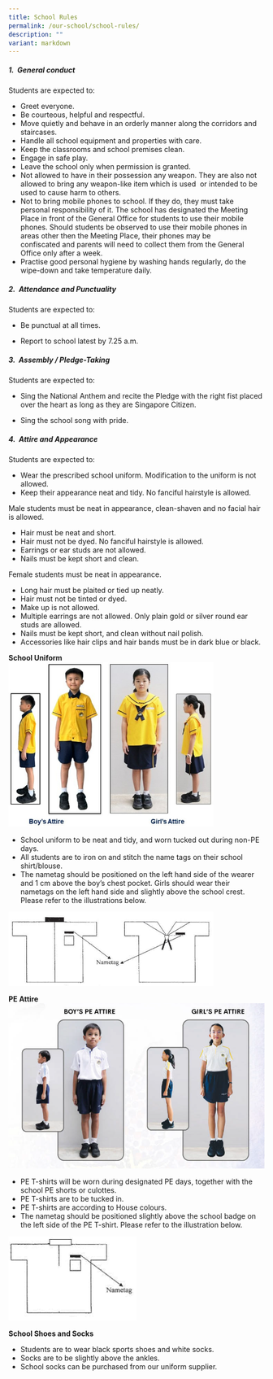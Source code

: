 ```yaml
---
title: School Rules
permalink: /our-school/school-rules/
description: ""
variant: markdown
---
```

##### 1.&nbsp; General conduct
Students are expected to:  
* Greet everyone.
* Be courteous, helpful and respectful.
* Move quietly and behave in an orderly manner along the corridors and staircases.
* Handle all school equipment and properties with care.
* Keep the classrooms and school premises clean.
* Engage in safe play.
* Leave the school only when permission is granted.
* Not allowed to have in their possession any weapon. They are also not allowed to bring any weapon-like&nbsp;item which is used&nbsp; or intended to be used to cause harm to others.
* Not to bring mobile phones to school. If they do, they must take personal responsibility of it. The&nbsp;school has designated the Meeting Place in front of the General Office for students to use their mobile phones. Should&nbsp;students be observed to use their mobile phones in areas other then the Meeting Place, their phones may be confiscated&nbsp;and parents will need to collect them from the General Office only&nbsp;after a week.
* Practise good personal hygiene by washing hands regularly, do the wipe-down and take temperature daily.
&nbsp; &nbsp; &nbsp;
		 
##### 2.&nbsp; Attendance and Punctuality
Students are expected to:  
* Be punctual at all times.

* Report to school latest by 7.25 a.m.
			 
			 
##### 3.&nbsp; Assembly / Pledge-Taking
Students are expected to:  
* Sing the National Anthem and recite the Pledge with the right fist placed over&nbsp;the heart as long as they are Singapore Citizen.

* Sing the school song with pride.
&nbsp;&nbsp; &nbsp;&nbsp;
		 
##### 4.&nbsp; Attire and Appearance
Students are expected to: 
* Wear the prescribed school uniform. Modification to the uniform is not allowed.
* Keep their appearance neat and tidy. No fanciful hairstyle is allowed.			 
				
Male students must be neat in appearance, clean-shaven and no facial hair is allowed.

* Hair must be neat and short. 
* Hair must not be dyed. No fanciful hairstyle is allowed.
* Earrings or ear studs are not allowed.
* Nails must be kept short and clean.

Female students must be neat in appearance.

* Long hair must be plaited or tied up neatly.
* Hair must not be tinted or dyed.
* Make up is not allowed.
* Multiple earrings are not allowed. Only plain gold or silver round ear studs are allowed.
* Nails must be kept short, and clean without nail polish.
* Accessories like hair clips and hair bands must be in dark blue or black.

**School Uniform**
<img src="/images/Our_School/Uniform%20Photo1.jpg" style="width:80%">
* School uniform to be neat and tidy, and worn tucked out during non-PE days.&nbsp;
* All students are to iron on and stitch the name tags on their school shirt/blouse.
* The nametag should be positioned on the left hand side of the wearer and 1 cm above the boy’s chest pocket. Girls should wear their nametags on the left hand side and slightly above the school crest. Please refer to the illustrations below.

<img src="/images/Our_School/uniform%20nametag.jpg" style="width:80%">
		 

		 
**PE Attire**
![School PE Attire](/images/Our_School/PE_attire.png)
* PE T-shirts will be worn during designated PE days, together with the school PE shorts or culottes.
* PE T-shirts are to be tucked in.
* PE T-shirts are according to House colours.
* The nametag should be positioned slightly above the school badge on the left side of the PE T-shirt. Please refer to the illustration below.

<img src="/images/Our_School/pe%20attire%20nametag.jpg" style="width:50%">
		 
**School Shoes and Socks**

* Students are to wear black sports shoes and white socks.
* Socks are to be slightly above the ankles.
* School socks can be purchased from our uniform supplier.